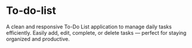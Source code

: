 # To-do-list
 A clean and responsive To-Do List application to manage daily tasks efficiently. Easily add, edit, complete, or delete tasks — perfect for staying organized and productive.
